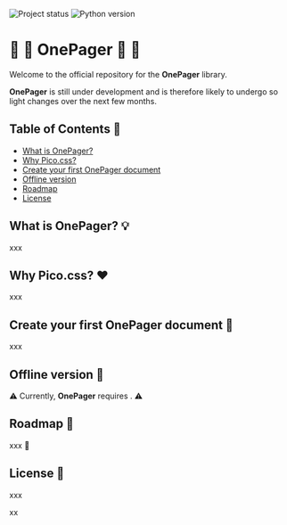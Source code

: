 ![Project status](https://img.shields.io/badge/version-0.1-green)
![Python version](https://img.shields.io/badge/requires-python_3.7-blue)

# :notebook: :notebook: **OnePager** :notebook: :notebook:

Welcome to the official repository for the **OnePager** library.

**OnePager** is still under development and is therefore likely to undergo so light changes over the next few months.

## Table of Contents :bookmark_tabs:

- [What is OnePager?](#what-is-onepager-bulb)
- [Why Pico.css?](#why-picocss-hearts)
- [Create your first OnePager document](#create-your-first-onepager-document-pencil)
- [Offline version](#offline-version-open_file_folder)
- [Roadmap](#roadmap-date)
- [License](#contributing-to-pandas)

## What is OnePager? :bulb:

xxx

## Why Pico.css? :hearts:

xxx

## Create your first OnePager document :pencil:

xxx

## Offline version :open_file_folder:

:warning: Currently, **OnePager** requires . :warning:

## Roadmap :date:

xxx :construction_worker:

## License :cop:

xxx

xx
